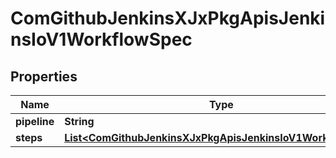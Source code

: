 
# ComGithubJenkinsXJxPkgApisJenkinsIoV1WorkflowSpec

## Properties
Name | Type | Description | Notes
------------ | ------------- | ------------- | -------------
**pipeline** | **String** |  |  [optional]
**steps** | [**List&lt;ComGithubJenkinsXJxPkgApisJenkinsIoV1WorkflowStep&gt;**](ComGithubJenkinsXJxPkgApisJenkinsIoV1WorkflowStep.md) |  |  [optional]



